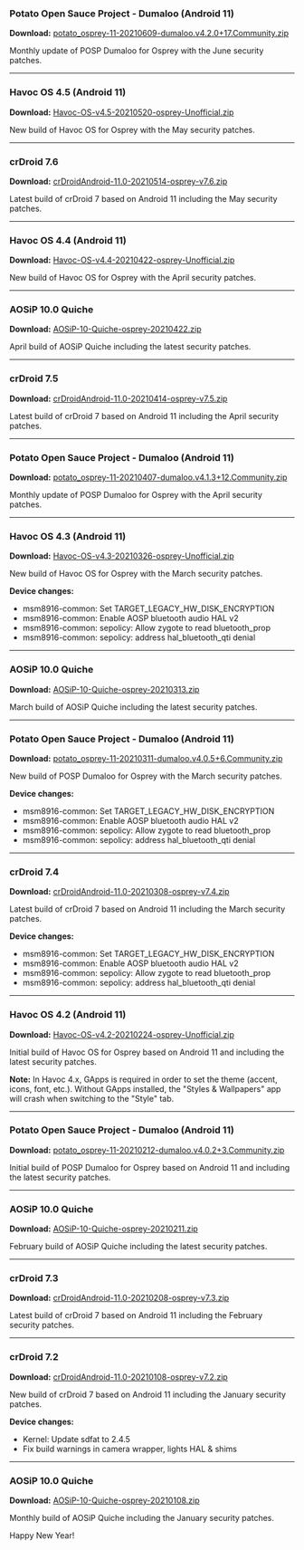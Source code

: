 ### Potato Open Sauce Project - Dumaloo (Android 11)

**Download:** [potato_osprey-11-20210609-dumaloo.v4.2.0+17.Community.zip](https://sourceforge.net/projects/chil360-android/files/potato-eleven/osprey/potato_osprey-11-20210609-dumaloo.v4.2.0+17.Community.zip/download)

Monthly update of POSP Dumaloo for Osprey with the June security patches.

<hr>

### Havoc OS 4.5 (Android 11)

**Download:** [Havoc-OS-v4.5-20210520-osprey-Unofficial.zip](https://sourceforge.net/projects/chil360-android/files/havoc-4.x/osprey/Havoc-OS-v4.5-20210520-osprey-Unofficial.zip/download)

New build of Havoc OS for Osprey with the May security patches.

<hr>

### crDroid 7.6

**Download:** [crDroidAndroid-11.0-20210514-osprey-v7.6.zip](https://sourceforge.net/projects/chil360-android/files/crdroid-7.x/osprey/crDroidAndroid-11.0-20210514-osprey-v7.6.zip/download)

Latest build of crDroid 7 based on Android 11 including the May security patches.

<hr>

### Havoc OS 4.4 (Android 11)

**Download:** [Havoc-OS-v4.4-20210422-osprey-Unofficial.zip](https://sourceforge.net/projects/chil360-android/files/havoc-4.x/osprey/Havoc-OS-v4.4-20210422-osprey-Unofficial.zip/download)

New build of Havoc OS for Osprey with the April security patches.

<hr>

### AOSiP 10.0 Quiche

**Download:** [AOSiP-10-Quiche-osprey-20210422.zip](https://sourceforge.net/projects/chil360-android/files/aosip-10.0/osprey/AOSiP-10-Quiche-osprey-20210422.zip/download)

April build of AOSiP Quiche including the latest security patches.

<hr>

### crDroid 7.5

**Download:** [crDroidAndroid-11.0-20210414-osprey-v7.5.zip](https://sourceforge.net/projects/chil360-android/files/crdroid-7.x/osprey/crDroidAndroid-11.0-20210414-osprey-v7.5.zip/download)

Latest build of crDroid 7 based on Android 11 including the April security patches.

<hr>

### Potato Open Sauce Project - Dumaloo (Android 11)

**Download:** [potato_osprey-11-20210407-dumaloo.v4.1.3+12.Community.zip](https://sourceforge.net/projects/chil360-android/files/potato-eleven/osprey/potato_osprey-11-20210407-dumaloo.v4.1.3+12.Community.zip/download)

Monthly update of POSP Dumaloo for Osprey with the April security patches.

<hr>

### Havoc OS 4.3 (Android 11)

**Download:** [Havoc-OS-v4.3-20210326-osprey-Unofficial.zip](https://sourceforge.net/projects/chil360-android/files/havoc-4.x/osprey/Havoc-OS-v4.3-20210326-osprey-Unofficial.zip/download)

New build of Havoc OS for Osprey with the March security patches.

**Device changes:**

  - msm8916-common: Set TARGET_LEGACY_HW_DISK_ENCRYPTION
  - msm8916-common: Enable AOSP bluetooth audio HAL v2
  - msm8916-common: sepolicy: Allow zygote to read bluetooth_prop
  - msm8916-common: sepolicy: address hal_bluetooth_qti denial

<hr>

### AOSiP 10.0 Quiche

**Download:** [AOSiP-10-Quiche-osprey-20210313.zip](https://sourceforge.net/projects/chil360-android/files/aosip-10.0/osprey/AOSiP-10-Quiche-osprey-20210313.zip/download)

March build of AOSiP Quiche including the latest security patches.

<hr>

### Potato Open Sauce Project - Dumaloo (Android 11)

**Download:** [potato_osprey-11-20210311-dumaloo.v4.0.5+6.Community.zip](https://sourceforge.net/projects/chil360-android/files/potato-eleven/osprey/potato_osprey-11-20210311-dumaloo.v4.0.5+6.Community.zip/download)

New build of POSP Dumaloo for Osprey with the March security patches.

**Device changes:**

  - msm8916-common: Set TARGET_LEGACY_HW_DISK_ENCRYPTION
  - msm8916-common: Enable AOSP bluetooth audio HAL v2
  - msm8916-common: sepolicy: Allow zygote to read bluetooth_prop
  - msm8916-common: sepolicy: address hal_bluetooth_qti denial

<hr>

### crDroid 7.4

**Download:** [crDroidAndroid-11.0-20210308-osprey-v7.4.zip](https://sourceforge.net/projects/chil360-android/files/crdroid-7.x/osprey/crDroidAndroid-11.0-20210308-osprey-v7.4.zip/download)

Latest build of crDroid 7 based on Android 11 including the March security patches.

**Device changes:**

  - msm8916-common: Set TARGET_LEGACY_HW_DISK_ENCRYPTION
  - msm8916-common: Enable AOSP bluetooth audio HAL v2
  - msm8916-common: sepolicy: Allow zygote to read bluetooth_prop
  - msm8916-common: sepolicy: address hal_bluetooth_qti denial

<hr>

### Havoc OS 4.2 (Android 11)

**Download:** [Havoc-OS-v4.2-20210224-osprey-Unofficial.zip](https://sourceforge.net/projects/chil360-android/files/havoc-4.x/osprey/Havoc-OS-v4.2-20210224-osprey-Unofficial.zip/download)

Initial build of Havoc OS for Osprey based on Android 11 and including the latest security patches.

**Note:** In Havoc 4.x, GApps is required in order to set the theme (accent, icons, font, etc.). Without GApps installed, the "Styles & Wallpapers" app will crash when switching to the "Style" tab.

<hr>

### Potato Open Sauce Project - Dumaloo (Android 11)

**Download:** [potato_osprey-11-20210212-dumaloo.v4.0.2+3.Community.zip](https://sourceforge.net/projects/chil360-android/files/potato-eleven/osprey/potato_osprey-11-20210212-dumaloo.v4.0.2+3.Community.zip/download)

Initial build of POSP Dumaloo for Osprey based on Android 11 and including the latest security patches.

<hr>

### AOSiP 10.0 Quiche

**Download:** [AOSiP-10-Quiche-osprey-20210211.zip](https://sourceforge.net/projects/chil360-android/files/aosip-10.0/osprey/AOSiP-10-Quiche-osprey-20210211.zip/download)

February build of AOSiP Quiche including the latest security patches.

<hr>

### crDroid 7.3

**Download:** [crDroidAndroid-11.0-20210208-osprey-v7.3.zip](https://sourceforge.net/projects/chil360-android/files/crdroid-7.x/osprey/crDroidAndroid-11.0-20210208-osprey-v7.3.zip/download)

Latest build of crDroid 7 based on Android 11 including the February security patches.

<hr>

### crDroid 7.2

**Download:** [crDroidAndroid-11.0-20210108-osprey-v7.2.zip](https://sourceforge.net/projects/chil360-android/files/crdroid-7.x/osprey/crDroidAndroid-11.0-20210108-osprey-v7.2.zip/download)

New build of crDroid 7 based on Android 11 including the January security patches.

**Device changes:**

  - Kernel: Update sdfat to 2.4.5
  - Fix build warnings in camera wrapper, lights HAL & shims

<hr>

### AOSiP 10.0 Quiche

**Download:** [AOSiP-10-Quiche-osprey-20210108.zip](https://sourceforge.net/projects/chil360-android/files/aosip-10.0/osprey/AOSiP-10-Quiche-osprey-20210108.zip/download)

Monthly build of AOSiP Quiche including the January security patches.

Happy New Year!
